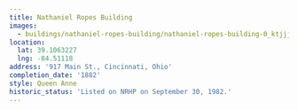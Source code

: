 ```yaml
---
title: Nathaniel Ropes Building
images:
  - buildings/nathaniel-ropes-building/nathaniel-ropes-building-0_ktjjjf
location:
  lat: 39.1063227
  lng: -84.51118
address: '917 Main St., Cincinnati, Ohio'
completion_date: '1882'
style: Queen Anne
historic_status: 'Listed on NRHP on September 30, 1982.'
---
```

